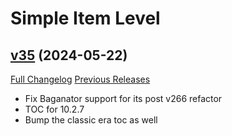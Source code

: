 # Simple Item Level

## [v35](https://github.com/kemayo/wow-simpleitemlevel/tree/v35) (2024-05-22)
[Full Changelog](https://github.com/kemayo/wow-simpleitemlevel/compare/v34...v35) [Previous Releases](https://github.com/kemayo/wow-simpleitemlevel/releases)

- Fix Baganator support for its post v266 refactor  
- TOC for 10.2.7  
- Bump the classic era toc as well  
